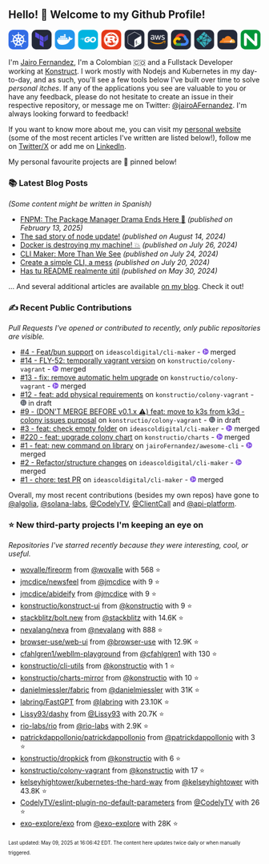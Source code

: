 <!-- DO NOT EDIT THIS FILE DIRECTLY! This file was automatically generated from the tool in this repo. -->

## Hello! 👋 Welcome to my Github Profile!

<p align="center">
  <picture>
    <source media="(prefers-color-scheme: dark)" srcset="images/icons-dark.png">
    <source media="(prefers-color-scheme: light)" srcset="images/icons-light.png">
    <img src="images/icons-dark.png" alt="technologies I use">
  </picture>
</p>

I'm [Jairo Fernandez](https://www.linkedin.com/in/jairofernandezvega/), I'm a Colombian 🇨🇴 and a Fullstack Developer working at [Konstruct](https://konstruct.io). I work mostly with Nodejs and Kubernetes in my day-to-day, and as such, you'll see a few tools below I've built over time to solve *personal itches*. If any of the applications you see are valuable to you or have any feedback, please do not hesitate to create an issue in their respective repository, or message me on Twitter: [@jairoAFernandez](https://x.com/jairoAFernandez). I'm always looking forward to feedback!

If you want to know more about me, you can visit my [personal website](https://dev.to/jairofernandez) (some of the most recent articles I've written are listed below!), follow me on [Twitter/X](https://x.com/jairoAFernandez) or add me on [LinkedIn](https://www.linkedin.com/in/jairofernandezvega/).

My personal favourite projects are 📌 pinned below!
### 📚 Latest Blog Posts

*(Some content might be written in Spanish)*


* [FNPM: The Package Manager Drama Ends Here 🚀](https://dev.to/jairofernandez/fnpm-the-package-manager-drama-ends-here-4i0f?ref=github-profile) *(published on February 13, 2025)*
* [The sad story of node update!](https://dev.to/jairofernandez/the-sad-story-of-node-update-21gd?ref=github-profile) *(published on August 14, 2024)*
* [Docker is destroying my machine! 💥](https://dev.to/jairofernandez/docker-is-destroying-my-machine-53p4?ref=github-profile) *(published on July 26, 2024)*
* [CLI Maker: More Than We See](https://dev.to/jairofernandez/-cli-maker-more-than-we-see-3gk4?ref=github-profile) *(published on July 24, 2024)*
* [Create a simple CLI, a mess](https://dev.to/jairofernandez/create-a-simple-cli-a-mess-2g7j?ref=github-profile) *(published on July 20, 2024)*
* [Has tu README realmente útil](https://dev.to/jairofernandez/has-tu-readme-realmente-util-49ea?ref=github-profile) *(published on May 30, 2024)*

... And several additional articles are available [on my blog](https://dev.to/jairofernandez/). Check it out!
### ✍️ Recent Public Contributions

*Pull Requests I've opened or contributed to recently, only public repositories are visible.*


* [#4 - Feat/bun support](https://github.com/ideascoldigital/cli-maker/pull/4) on `ideascoldigital/cli-maker` - <img src="images/github-merged.png" width="12px" height="12px"> merged
* [#14 - FLY-52: temporally vagrant version](https://github.com/konstructio/colony-vagrant/pull/14) on `konstructio/colony-vagrant` - <img src="images/github-merged.png" width="12px" height="12px"> merged
* [#13 - fix: remove automatic helm upgrade](https://github.com/konstructio/colony-vagrant/pull/13) on `konstructio/colony-vagrant` - <img src="images/github-merged.png" width="12px" height="12px"> merged
* [#12 - feat: add physical requirements](https://github.com/konstructio/colony-vagrant/pull/12) on `konstructio/colony-vagrant` - <img src="images/github-draft.png" width="12px" height="12px"> in draft
* [#9 - (DON'T MERGE BEFORE v0.1.x ⚠️)  feat: move to k3s from k3d - colony issues purposal](https://github.com/konstructio/colony-vagrant/pull/9) on `konstructio/colony-vagrant` - <img src="images/github-draft.png" width="12px" height="12px"> in draft
* [#3 - feat: check empty folder](https://github.com/ideascoldigital/cli-maker/pull/3) on `ideascoldigital/cli-maker` - <img src="images/github-merged.png" width="12px" height="12px"> merged
* [#220 - feat: upgrade colony chart](https://github.com/konstructio/charts/pull/220) on `konstructio/charts` - <img src="images/github-merged.png" width="12px" height="12px"> merged
* [#1 - feat: new command on library](https://github.com/jairoFernandez/awesome-cli/pull/1) on `jairoFernandez/awesome-cli` - <img src="images/github-merged.png" width="12px" height="12px"> merged
* [#2 - Refactor/structure changes](https://github.com/ideascoldigital/cli-maker/pull/2) on `ideascoldigital/cli-maker` - <img src="images/github-merged.png" width="12px" height="12px"> merged
* [#1 - chore: test PR](https://github.com/ideascoldigital/cli-maker/pull/1) on `ideascoldigital/cli-maker` - <img src="images/github-merged.png" width="12px" height="12px"> merged

Overall, my most recent contributions (besides my own repos) have gone to 
[@algolia](https://github.com/algolia),
[@solana-labs](https://github.com/solana-labs),
[@CodelyTV](https://github.com/CodelyTV),
[@ClientCall](https://github.com/ClientCall)
and [@api-platform](https://github.com/api-platform).
### ⭐ New third-party projects I'm keeping an eye on

*Repositories I've starred recently because they were interesting, cool, or useful.*


* [wovalle/fireorm](https://github.com/wovalle/fireorm) from [@wovalle](https://github.com/wovalle) with 568 ⭐️
* [jmcdice/newsfeel](https://github.com/jmcdice/newsfeel) from [@jmcdice](https://github.com/jmcdice) with 9 ⭐️
* [jmcdice/abideify](https://github.com/jmcdice/abideify) from [@jmcdice](https://github.com/jmcdice) with 9 ⭐️
* [konstructio/konstruct-ui](https://github.com/konstructio/konstruct-ui) from [@konstructio](https://github.com/konstructio) with 9 ⭐️
* [stackblitz/bolt.new](https://github.com/stackblitz/bolt.new) from [@stackblitz](https://github.com/stackblitz) with 14.6K ⭐️
* [nevalang/neva](https://github.com/nevalang/neva) from [@nevalang](https://github.com/nevalang) with 888 ⭐️
* [browser-use/web-ui](https://github.com/browser-use/web-ui) from [@browser-use](https://github.com/browser-use) with 12.9K ⭐️
* [cfahlgren1/webllm-playground](https://github.com/cfahlgren1/webllm-playground) from [@cfahlgren1](https://github.com/cfahlgren1) with 130 ⭐️
* [konstructio/cli-utils](https://github.com/konstructio/cli-utils) from [@konstructio](https://github.com/konstructio) with 1 ⭐️
* [konstructio/charts-mirror](https://github.com/konstructio/charts-mirror) from [@konstructio](https://github.com/konstructio) with 10 ⭐️
* [danielmiessler/fabric](https://github.com/danielmiessler/fabric) from [@danielmiessler](https://github.com/danielmiessler) with 31K ⭐️
* [labring/FastGPT](https://github.com/labring/FastGPT) from [@labring](https://github.com/labring) with 23.10K ⭐️
* [Lissy93/dashy](https://github.com/Lissy93/dashy) from [@Lissy93](https://github.com/Lissy93) with 20.7K ⭐️
* [rio-labs/rio](https://github.com/rio-labs/rio) from [@rio-labs](https://github.com/rio-labs) with 2.9K ⭐️
* [patrickdappollonio/patrickdappollonio](https://github.com/patrickdappollonio/patrickdappollonio) from [@patrickdappollonio](https://github.com/patrickdappollonio) with 3 ⭐️
* [konstructio/dropkick](https://github.com/konstructio/dropkick) from [@konstructio](https://github.com/konstructio) with 6 ⭐️
* [konstructio/colony-vagrant](https://github.com/konstructio/colony-vagrant) from [@konstructio](https://github.com/konstructio) with 17 ⭐️
* [kelseyhightower/kubernetes-the-hard-way](https://github.com/kelseyhightower/kubernetes-the-hard-way) from [@kelseyhightower](https://github.com/kelseyhightower) with 43.8K ⭐️
* [CodelyTV/eslint-plugin-no-default-parameters](https://github.com/CodelyTV/eslint-plugin-no-default-parameters) from [@CodelyTV](https://github.com/CodelyTV) with 26 ⭐️
* [exo-explore/exo](https://github.com/exo-explore/exo) from [@exo-explore](https://github.com/exo-explore) with 28K ⭐️

<sup><sub>Last updated: May 09, 2025 at 16:06:42 EDT. The content here updates twice daily or when manually triggered.</sup></sub>